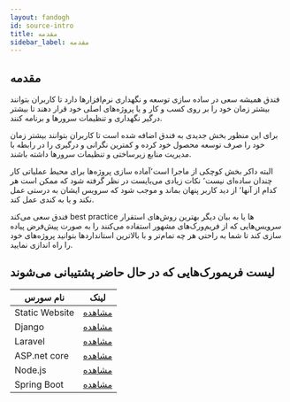 ```yaml
---
layout: fandogh
id: source-intro
title: مقدمه
sidebar_label: مقدمه 
---
```

## مقدمه
فندق همیشه سعی در ساده سازی توسعه و نگهداری نرم‌افزارها دارد تا کاربران بتوانند بیشتر زمان خود را بر روی کسب و کار و یا پروژه‌های اصلی خود قرار دهند تا بیشتر درگیر نگهداری و تنظیمات سرور‌ها و برنامه کنند.

برای این منظور بخش جدیدی به فندق اضافه شده است تا کاربران بتوانند بیشتر زمان خود را صرف توسعه محصول خود کرده و کمترین نگرانی و درگیری را در رابطه با مدیریت منابع زیرساختی و تنظیمات سرور‌ها داشته باشند.

البته داکر بخش کوچکی از ماجرا است٬آماده سازی پروژه‌ها برای محیط عملیاتی کار چندان ساده‌ای نیست٬ نکات زیادی می‌بایست در نظر گرفته شود که ممکن است هر کدام از آنها٬ از دید کاربر پنهان بماند و موجب شود که سرویس ایشان به درستی عمل نکند و یا به کندی عمل کند.

فندق سعی می‌کند best practice ها یا به بیان دیگر بهترین روش‌های استقرار سرویس‌هایی که از فریم‌ورک‌های مشهور استفاده می‌کنند را به صورت پیش‌فرض پیاده سازی کند تا شما به راحتی هر چه تمام‌تر و با بالاترین استانداردها بتوانید پروژه‌های خود را راه ‌اندازی نمایید.

## لیست فریمورک‌هایی که در حال حاضر پشتیبانی می‌شوند 
|نام سورس|لینک|
|---	|---	|
| Static Website|[مشاهده](https://docs.fandogh.cloud/docs/source-static.html)
| Django|[مشاهده](https://docs.fandogh.cloud/docs/source-django.html)
| Laravel|[مشاهده](https://docs.fandogh.cloud/docs/source-laravel.html)
| ASP.net core|[مشاهده](https://docs.fandogh.cloud/docs/source-aspnetcore.html)
| Node.js|[مشاهده](https://docs.fandogh.cloud/docs/source-nodejs.html)
| Spring Boot|[مشاهده](https://docs.fandogh.cloud/docs/source-spring-boot.html)

<br>
